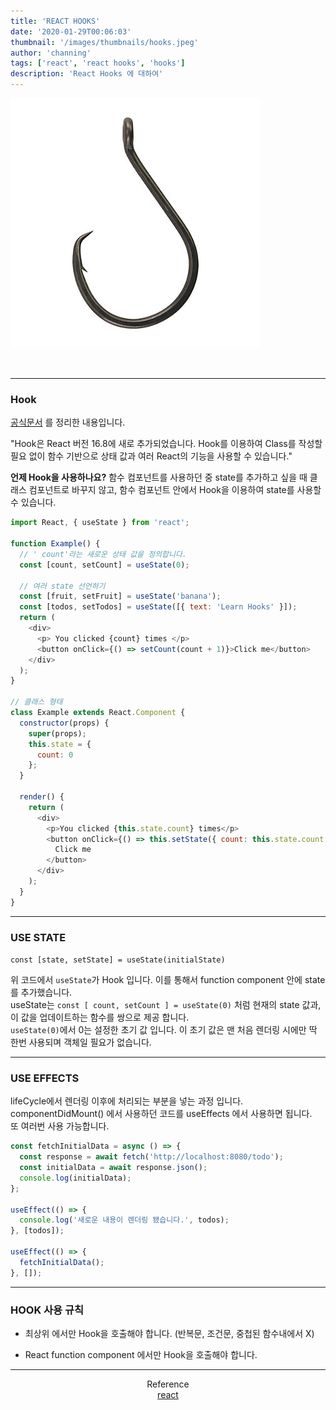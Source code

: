 ```yaml
---
title: 'REACT HOOKS'
date: '2020-01-29T00:06:03'
thumbnail: '/images/thumbnails/hooks.jpeg'
author: 'channing'
tags: ['react', 'react hooks', 'hooks']
description: 'React Hooks 에 대하여'
---
```


![hook](./hooks.jpeg)

<br>

---

### Hook

[공식문서](https://ko.reactjs.org/docs/hooks-intro.html) 를 정리한 내용입니다.

"Hook은 React 버전 16.8에 새로 추가되었습니다. Hook를 이용하여 Class를 작성할 필요 없이 함수 기반으로 상태 값과 여러 React의 기능을 사용할 수 있습니다."

**언제 Hook을 사용하나요?**
함수 컴포넌트를 사용하던 중 state를 추가하고 싶을 때 클래스 컴포넌트로 바꾸지 않고, 함수 컴포넌트 안에서 Hook을 이용하여 state를 사용할 수 있습니다.

```js
import React, { useState } from 'react';

function Example() {
  // ' count'라는 새로운 상태 값을 정의합니다.
  const [count, setCount] = useState(0);

  // 여러 state 선언하기
  const [fruit, setFruit] = useState('banana');
  const [todos, setTodos] = useState([{ text: 'Learn Hooks' }]);
  return (
    <div>
      <p> You clicked {count} times </p>
      <button onClick={() => setCount(count + 1)}>Click me</button>
    </div>
  );
}

// 클래스 형태
class Example extends React.Component {
  constructor(props) {
    super(props);
    this.state = {
      count: 0
    };
  }

  render() {
    return (
      <div>
        <p>You clicked {this.state.count} times</p>
        <button onClick={() => this.setState({ count: this.state.count + 1 })}>
          Click me
        </button>
      </div>
    );
  }
}
```

---

### USE STATE

`const [state, setState] = useState(initialState)`

위 코드에서 `useState`가 Hook 입니다. 이를 통해서 function component 안에 state를 추가했습니다. <br> useState는 `const [ count, setCount ] = useState(0)` 처럼 현재의 state 값과, 이 값을 업데이트하는 함수를 쌍으로 제공 합니다. <br>
`useState(0)`에서 0는 설정한 초기 값 입니다. 이 초기 값은 맨 처음 렌더링 시에만 딱 한번 사용되며 객체일 필요가 없습니다.

---

### USE EFFECTS

lifeCycle에서 렌더링 이후에 처리되는 부분을 넣는 과정 입니다. componentDidMount() 에서 사용하던 코드를 useEffects 에서 사용하면 됩니다. <br>
또 여러번 사용 가능합니다.

```js
const fetchInitialData = async () => {
  const response = await fetch('http://localhost:8080/todo');
  const initialData = await response.json();
  console.log(initialData);
};

useEffect(() => {
  console.log('새로운 내용이 렌더링 됐습니다.', todos);
}, [todos]);

useEffect(() => {
  fetchInitialData();
}, []);
```

---

### HOOK 사용 규칙

- 최상위 에서만 Hook을 호출해야 합니다. (반복문, 조건문, 중첩된 함수내에서 X)

* React function component 에서만 Hook을 호출해야 합니다.

---

<center>

Reference <br>
[react](https://ko.reactjs.org/docs/react-component.html)<br>

</center>
